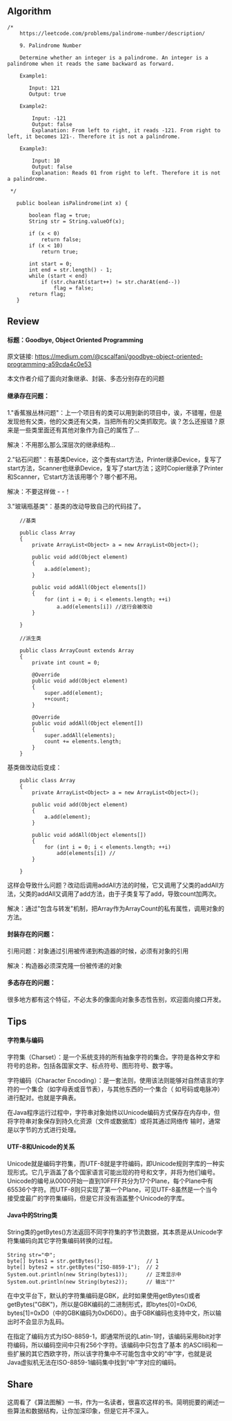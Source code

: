 ## Algorithm ##
````
/*
    https://leetcode.com/problems/palindrome-number/description/

    9. Palindrome Number

    Determine whether an integer is a palindrome. An integer is a palindrome when it reads the same backward as forward.

    Example1:

       Input: 121
       Output: true

    Example2:

        Input: -121
        Output: false
        Explanation: From left to right, it reads -121. From right to left, it becomes 121-. Therefore it is not a palindrome.

    Example3:

        Input: 10
        Output: false
        Explanation: Reads 01 from right to left. Therefore it is not a palindrome.

 */
 ````

 ````
    public boolean isPalindrome(int x) {

        boolean flag = true;
        String str = String.valueOf(x);

        if (x < 0)
            return false;
        if (x < 10)
            return true;

        int start = 0;
        int end = str.length() - 1;
        while (start < end)
            if (str.charAt(start++) != str.charAt(end--))
                flag = false;
        return flag;
    }
 ````

## Review ##

#### 标题：Goodbye, Object Oriented Programming
原文链接: https://medium.com/@cscalfani/goodbye-object-oriented-programming-a59cda4c0e53

本文作者介绍了面向对象继承、封装、多态分别存在的问题

#### 继承存在问题：

1."香蕉猴丛林问题"：上一个项目有的类可以用到新的项目中，诶，不错喔，但是发现他有父类，他的父类还有父类，当把所有的父类抓取完。诶？怎么还报错？原来是一些类里面还有其他对象作为自己的属性了…

解决：不用那么那么深层次的继承结构…

2."钻石问题"：有基类Device，这个类有start方法，Printer继承Device，复写了start方法，Scanner也继承Device，复写了start方法；这时Copier继承了Printer和Scanner，它start方法该用哪个？哪个都不用。

解决：不要这样做 - -！

3."玻璃瓶基类"：基类的改动导致自己的代码挂了。

````
    //基类

    public class Array
    {
        private ArrayList<Object> a = new ArrayList<Object>();

        public void add(Object element)
        {
            a.add(element);
        }

        public void addAll(Object elements[])
        {
            for (int i = 0; i < elements.length; ++i)
                a.add(elements[i]) //这行会被改动
        }

    }

    //派生类

    public class ArrayCount extends Array
    {
        private int count = 0;

        @Override
        public void add(Object element)
        {
            super.add(element);
            ++count;
        }

        @Override
        public void addAll(Object element[])
        {
            super.addAll(elements);
            count += elements.length;
        }
    }
````
基类做改动后变成：
````
    public class Array
    {
        private ArrayList<Object> a = new ArrayList<Object>();

        public void add(Object element)
        {
            a.add(element);
        }

        public void addAll(Object elements[])
        {
            for (int i = 0; i < elements.length; ++i)
                add(elements[i]) //
        }

    }
````
这样会导致什么问题？改动后调用addAll方法的时候，它又调用了父类的addAll方法，父类的addAll又调用了add方法，由于子类复写了add，导致count加两次。

解决：通过"包含与转发"机制，把Array作为ArrayCount的私有属性，调用对象的方法。

#### 封装存在的问题：

引用问题：对象通过引用被传递到构造器的时候，必须有对象的引用

解决：构造器必须深克隆一份被传递的对象

#### 多态存在的问题：

很多地方都有这个特征，不必太多的像面向对象多态性告别，欢迎面向接口开发。

## Tips ##

#### 字符集与编码

字符集（Charset）：是一个系统支持的所有抽象字符的集合。字符是各种文字和符号的总称，包括各国家文字、标点符号、图形符号、数字等。

字符编码（Character Encoding）：是一套法则，使用该法则能够对自然语言的字符的一个集合（如字母表或音节表），与其他东西的一个集合（
如号码或电脉冲）进行配对。也就是字典表。

在Java程序运行过程中，字符串对象始终以Unicode编码方式保存在内存中，但将字符串对象保存到持久化资源（文件或数据库）或将其通过网络传
输时，通常是以字节的方式进行处理。

#### UTF-8和Unicode的关系

Unicode就是编码字符集，而UTF-8就是字符编码，即Unicode规则字库的一种实现形式。它几乎涵盖了各个国家语言可能出现的符号和文字，并将为他们编号。
Unicode的编号从0000开始一直到10FFFF共分为17个Plane，每个Plane中有65536个字符。而UTF-8则只实现了第一个Plane，可见UTF-8虽然是一个当今
接受度最广的字符集编码，但是它并没有涵盖整个Unicode的字库。

#### Java中的String类

String类的getBytes()方法返回不同字符集的字节流数据，其本质是从Unicode字符集编码向其它字符集编码转换的过程。

````
String str="中";
byte[] bytes1 = str.getBytes();              // 1
byte[] bytes2 = str.getBytes("ISO-8859-1");  // 2
System.out.println(new String(bytes1));      // 正常显示中
System.out.println(new String(bytes2));      // 输出"?"
````

在中文平台下，默认的字符集编码是GBK，此时如果使用getBytes()或者getBytes("GBK")，所以是GBK编码的二进制形式，即bytes[0]=0xD6,
bytes[1]=0xD0（中的GBK编码为0xD6D0）。由于GBK编码也支持中文，所以输出时不会显示为乱码。

在指定了编码方式为ISO-8859-1，即通常所说的Latin-1时，该编码采用8bit对字符编码，所以编码空间中只有256个字符。该编码中只包含了基本
的ASCII码和一些扩展的其它西欧字符，所以该字符集中不可能包含中文的“中”字，也就是说Java虚拟机无法在ISO-8859-1编码集中找到“中”字对应的编码。

## Share ##

这周看了《算法图解》一书，作为一名读者，很喜欢这样的书。简明扼要的阐述一些算法和数据结构，让你加深印象，但是它并不深入。





